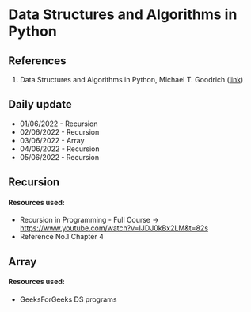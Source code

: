 # Data Structures and Algorithms in Python

## References
1. Data Structures and Algorithms in Python, Michael T. Goodrich ([link](https://amzn.to/3agdTYA))

## Daily update
- 01/06/2022 - Recursion  
- 02/06/2022 - Recursion  
- 03/06/2022 - Array  
- 04/06/2022 - Recursion  
- 05/06/2022 - Recursion  


## Recursion
#### Resources used:
- Recursion in Programming - Full Course -> https://www.youtube.com/watch?v=IJDJ0kBx2LM&t=82s 
- Reference No.1 Chapter 4

## Array
#### Resources used:
- GeeksForGeeks DS programs